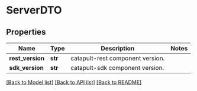 # ServerDTO

## Properties
Name | Type | Description | Notes
------------ | ------------- | ------------- | -------------
**rest_version** | **str** | catapult-rest component version. | 
**sdk_version** | **str** | catapult-sdk component version. | 

[[Back to Model list]](../README.md#documentation-for-models) [[Back to API list]](../README.md#documentation-for-api-endpoints) [[Back to README]](../README.md)


